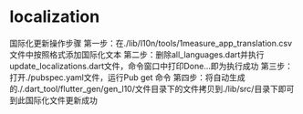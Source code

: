 # localization

国际化更新操作步骤
第一步：在./lib/l10n/tools/1measure_app_translation.csv文件中按照格式添加国际化文本
第二步：删除all_languages.dart并执行update_localizations.dart文件，命令窗口中打印Done...即为执行成功
第三步：打开./pubspec.yaml文件，运行Pub get 命令
第四步：将自动生成的./.dart_tool/flutter_gen/gen_l10/文件目录下的文件拷贝到./lib/src/目录下即可
到此国际化文件更新成功